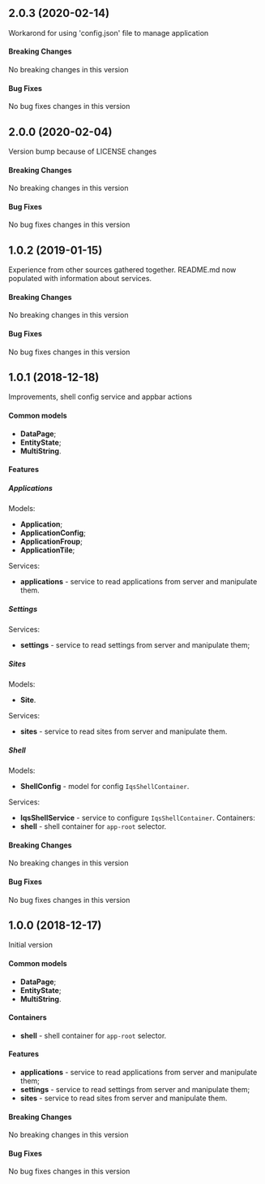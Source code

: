 ## <a name="2.0.3"></a> 2.0.3 (2020-02-14)

Workarond for using 'config.json' file to manage application

#### Breaking Changes
No breaking changes in this version

#### Bug Fixes
No bug fixes changes in this version

## <a name="2.0.0"></a> 2.0.0 (2020-02-04)

Version bump because of LICENSE changes

#### Breaking Changes
No breaking changes in this version

#### Bug Fixes
No bug fixes changes in this version

## <a name="1.0.2"></a> 1.0.2 (2019-01-15)

Experience from other sources gathered together. README.md now populated with information about services.

#### Breaking Changes
No breaking changes in this version

#### Bug Fixes
No bug fixes changes in this version

## <a name="1.0.1"></a> 1.0.1 (2018-12-18)

Improvements, shell config service and appbar actions

#### Common models
* **DataPage**;
* **EntityState**;
* **MultiString**.

#### Features
##### Applications
Models:
* **Application**;
* **ApplicationConfig**;
* **ApplicationFroup**;
* **ApplicationTile**;

Services:
* **applications** - service to read applications from server and manipulate them.
##### Settings
Services:
* **settings** - service to read settings from server and manipulate them;
##### Sites
Models:
* **Site**.

Services:
* **sites** - service to read sites from server and manipulate them.
##### Shell
Models:
* **ShellConfig** - model for config `IqsShellContainer`.

Services:
* **IqsShellService** - service to configure `IqsShellContainer`.
Containers:
* **shell** - shell container for `app-root` selector.

#### Breaking Changes
No breaking changes in this version

#### Bug Fixes
No bug fixes changes in this version

## <a name="1.0.0"></a> 1.0.0 (2018-12-17)

Initial version

#### Common models
* **DataPage**;
* **EntityState**;
* **MultiString**.

#### Containers
* **shell** - shell container for `app-root` selector.

#### Features
* **applications** - service to read applications from server and manipulate them;
* **settings** - service to read settings from server and manipulate them;
* **sites** - service to read sites from server and manipulate them.

#### Breaking Changes
No breaking changes in this version

#### Bug Fixes
No bug fixes changes in this version
